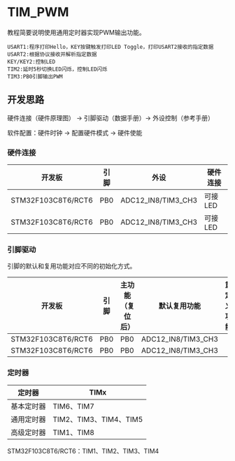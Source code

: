 # TIM_PWM

教程简要说明使用通用定时器实现PWM输出功能。

```
USART1:程序打印Hello，KEY按键触发打印LED Toggle，打印USART2接收的指定数据
USART2:根据协议接收并解析指定数据
KEY/KEY2:控制LED
TIM2:延时5秒切换LED闪烁，控制LED闪烁
TIM3:PB0引脚输出PWM
```

## 开发思路

硬件连接（硬件原理图） → 引脚驱动（数据手册）→ 外设控制（参考手册）

软件配置：硬件时钟 → 配置硬件模式 → 硬件使能

### 硬件连接

| 开发板             | 引脚 | 外设               | 硬件连接 |
| ------------------ | ---- | ------------------ | -------- |
| STM32F103C8T6/RCT6 | PB0  | ADC12_IN8/TIM3_CH3 | 可接LED  |
| STM32F103C8T6/RCT6 | PB0  | ADC12_IN8/TIM3_CH3 | 可接LED  |

### 引脚驱动

引脚的默认和复用功能对应不同的初始化方式。

| 开发板             | 引脚 | 主功能（复位后） | 默认复用功能       | 重定义功能 |
| ------------------ | ---- | ---------------- | ------------------ | ---------- |
| STM32F103C8T6/RCT6 | PB0  | PB0              | ADC12_IN8/TIM3_CH3 |            |
| STM32F103C8T6/RCT6 | PB0  | PB0              | ADC12_IN8/TIM3_CH3 |            |

### 定时器

| 定时器     | TIMx                   |
| ---------- | ---------------------- |
| 基本定时器 | TIM6、TIM7             |
| 通用定时器 | TIM2、TIM3、TIM4、TIM5 |
| 高级定时器 | TIM1、TIM8             |

STM32F103C8T6/RCT6：TIM1、TIM2、TIM3、TIM4

